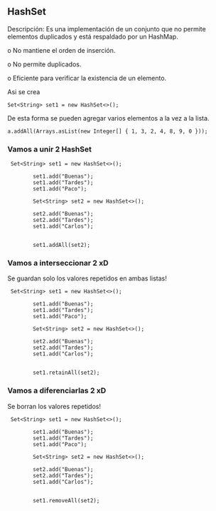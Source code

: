 ## HashSet 

Descripción: Es una implementación de un conjunto que no permite elementos
duplicados y está respaldado por un HashMap.

o No mantiene el orden de inserción.

o No permite duplicados.

o Eficiente para verificar la existencia de un elemento.


Asi se crea 
```
Set<String> set1 = new HashSet<>();

```

De esta forma se pueden agregar varios elementos a la vez a la lista.
```
a.addAll(Arrays.asList(new Integer[] { 1, 3, 2, 4, 8, 9, 0 }));
```

### Vamos a unir 2 HashSet

```
 Set<String> set1 = new HashSet<>();

        set1.add("Buenas");
        set1.add("Tardes");
        set1.add("Paco");

        Set<String> set2 = new HashSet<>();

        set2.add("Buenas");
        set2.add("Tardes");
        set1.add("Carlos");


        set1.addAll(set2);
```

### Vamos a interseccionar 2 xD

Se guardan solo los valores repetidos en ambas listas!
```
 Set<String> set1 = new HashSet<>();

        set1.add("Buenas");
        set1.add("Tardes");
        set1.add("Paco");

        Set<String> set2 = new HashSet<>();

        set2.add("Buenas");
        set2.add("Tardes");
        set1.add("Carlos");


        set1.retainAll(set2);
```


### Vamos a diferenciarlas 2 xD

Se borran los valores repetidos!
```
 Set<String> set1 = new HashSet<>();

        set1.add("Buenas");
        set1.add("Tardes");
        set1.add("Paco");

        Set<String> set2 = new HashSet<>();

        set2.add("Buenas");
        set2.add("Tardes");
        set1.add("Carlos");


        set1.removeAll(set2);
```

